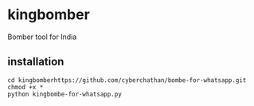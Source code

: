 # kingbomber
Bomber tool for India
## installation
``` git clone 
cd kingbomberhttps://github.com/cyberchathan/bombe-for-whatsapp.git
chmod +x *
python kingbombe-for-whatsapp.py

```
